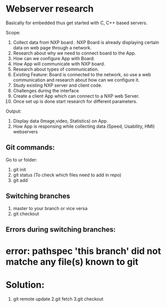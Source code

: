# Webserver research
Basically for embedded thus get started with C, C++ based servers.

Scope:​

1. Collect data from NXP board .
     NXP Board is already displaying certain data on web page through a network.
2. Research about why we need to connect board to the App.
3. How can we configure App with Board.
4. How App will communicate with NXP board.
5. Research about types of communication.
6. Existing Feature: Board is connected to the network, so use a web communication and research about how can we configure it.
7. Study existing NXP server and client code.
8. Challenges during the interface
9. Create a client App which can connect to a NXP web Server.
10. Once set up is done start research for different parameters.

Output:

1. Display data (Image,video, Statistics) on App.
2. How App is responsing while collecting data (Speed, Usability, HMI)
webservers

## Git commands:
Go to ur folder:
1. git init
2. git status (To check which files need to add in repo)
3. git add <file name>

## Switching branches
1. master to your branch or vice versa
2. git checkout <branch name>
     
## Errors during switching branches:
# error: pathspec 'this branch' did not matche any file(s) known to git
# Solution:
1. git remote update
2.git fetch
3.git checkout <branch name>
     
